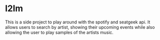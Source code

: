 # l2lm

This is a side project to play around with the spotify and seatgeek api. It allows users to search by artist, showing their upcoming events while also allowing the user to play samples of the artists music. 
